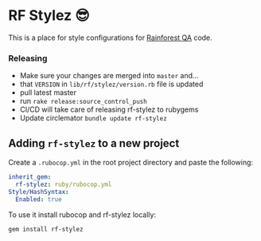 # RF Stylez 😎

This is a place for style configurations for [Rainforest QA](https://www.rainforestqa.com/about/) code.

### Releasing

- Make sure your changes are merged into `master` and...
- that `VERSION` in `lib/rf/stylez/version.rb` file is updated
- pull latest master
- run `rake release:source_control_push`
- CI/CD will take care of releasing rf-stylez to rubygems
- Update circlemator `bundle update rf-stylez`

## Adding `rf-stylez` to a new project

Create a `.rubocop.yml` in the root project directory and paste the following:
```yml
inherit_gem:
  rf-stylez: ruby/rubocop.yml
Style/HashSyntax:
  Enabled: true
```

To use it install rubocop and rf-stylez locally:
```bash
gem install rf-stylez
```
